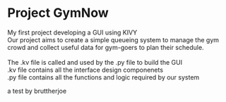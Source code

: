 # Project GymNow
My first project developing a GUI using KIVY <br>
Our project aims to create a simple queueing system to manage the gym crowd and collect useful data for gym-goers to plan their schedule. <br>
<br>
The .kv file is called and used by the .py file to build the GUI <br>
.kv file contains all the interface design componenets <br>
.py file contains all the functions and logic required by our system

a test by bruttherjoe
